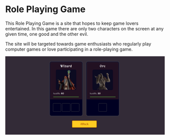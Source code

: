 # Role Playing Game

This Role Playing Game is a site that hopes to keep game lovers entertained.
In this game there are only two characters on the screen at any given time, one 
good and the other evil.

The site will be targeted towards game enthusiasts who regularly play computer
games or love participating in a role-playing game.

![](/assets/images/role-playing-game_screenshot1.png)

